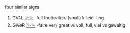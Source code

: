 four similar signs  

1. GVAL [𓅪](𓅪)[𓅫](𓅫) -full foul/evil/cul(small) k-lein -ling  
2. GWøR [𓅨](𓅨)[𓅩](𓅩) -faire very great vs  voll, full, viel vs gewaltig  